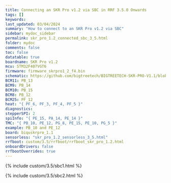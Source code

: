 ```yaml
---
title: Connecting an SKR Pro v1.2 via SBC in RRF 3.5.0 Onwards
tags: []
keywords: 
last_updated: 03/04/2024
summary: "How to connect to an SKR Pro v1.2 via SBC"
sidebar: mydoc_sidebar
permalink: skr_pro_1.2_connected_sbc_3_5.html
folder: mydoc
comments: false
toc: false
datatable: true
boardname: SKR Pro v1.2
mcu: STM32F407VGT6
firmware: firmware_skrpro1_2_f4.bin
schematic: https://github.com/bigtreetech/BIGTREETECH-SKR-PRO-V1.1/blob/master/SKR-PRO-V1.2/Schematic/SKR-PRO-V1.2.PDF
BCM11: PB_13
BCM9: PB_14
BCM10: PB_15
BCM8: PB_12
BCM25: PF_12
heat: "{ PF_6, PF_3, PF_4, PF_5 }"
diagnostics: 
stepperSPI: 2
spiInfo: "{ PE_15, PA_14, PE_14 }"
TMC: "{ PB_10, PE_12, PG_8, PE_15, PE_10, PG_5 }"
example: PB_10 and PE_12
board: biquskrpro_1.1
sensorless: "skr_pro_1.2_sensorless_3_5.html"
rrfboot: custom/3.5/rrfboot/rrfboot_skr_pro_1.2.html
onboardDrivers: false
rrfbootOverrides: true
---
```


{% include custom/3.5/sbc1.html %}

{% include custom/3.5/sbc2.html %}
